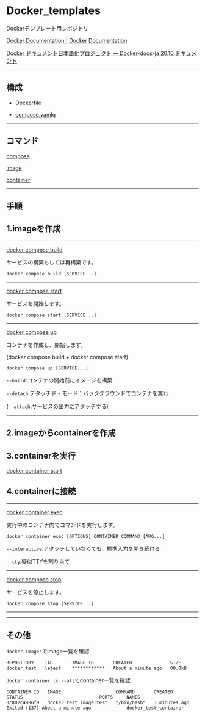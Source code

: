 # Docker_templates

Dockerテンプレート用レポジトリ

[Docker Documentation | Docker Documentation](https://docs.docker.com/)

[Docker ドキュメント日本語化プロジェクト — Docker-docs-ja 20.10 ドキュメント](https://docs.docker.jp/)

---

## 構成
- Dockerfile
<!-- - [Dockerfile](./Dockerfile) -->
- [compose.yaml](./compose.yaml)q


---
## コマンド

[compose](https://docs.docker.jp/engine/reference/commandline/compose.html)

[image]()

[container]()

---


## 手順


## 1.imageを作成

---

[docker compose build](https://docs.docker.jp/engine/reference/commandline/compose_build.html)

サービスの構築もしくは再構築です。

`docker compose build [SERVICE...]`

---

[docker compose start](https://docs.docker.jp/engine/reference/commandline/compose_start.html)

サービスを開始します。

`docker compose start [SERVICE...]`

---

[docker compose up](https://docs.docker.jp/engine/reference/commandline/compose_build.html)

コンテナを作成し、開始します。

(docker compose build + docker compose start)

`docker compose up [SERVICE...]`

`--build`:コンテナの開始前にイメージを構築


`--detach`:デタッチド・モード：バックグラウンドでコンテナを実行

(`--attach`:サービスの出力にアタッチする)

---


## 2.imageからcontainerを作成

## 3.containerを実行

[docker container start]()
 

## 4.containerに接続
---

[docker container exec](https://docs.docker.jp/engine/reference/commandline/container_exec.html)

実行中のコンテナ内でコマンドを実行します。

`docker container exec [OPTIONS] CONTAINER COMMAND [ARG...]`

`--interactive`:アタッチしていなくても、標準入力を開き続ける

`--tty`:疑似TTYを割り当て

---



[docker compose stop](https://docs.docker.jp/engine/reference/commandline/compose_stop.html)

サービスを停止します。

`docker compose stop [SERVICE...]`

---
<!-- 

### [build](https://docs.docker.jp/engine/reference/commandline/build.html)

<details>
<summary>Dockerfileからimageをbuild</summary>

`docker build [オプション] パス | URL | -`

</details>


### 2. [create](https://docs.docker.jp/engine/reference/commandline/create.html)

<details>
<summary>新しいコンテナをcreate</summary>

`docker create [OPTIONS] IMAGE [COMMAND] [ARG...]`



</details>

### 3. [start](https://docs.docker.jp/engine/reference/commandline/start.html)

<details>
<summary>1つまたは複数のイメージを tar アーカイブに保存</summary>


`docker start [OPTIONS] CONTAINER [CONTAINER...]`

</details>

###  [createとstartを実行:run](https://docs.docker.jp/engine/reference/commandline/run.html)


<details>
<summary>imageからcontainerをcreate</summary>

`docker container run --interactive --tty --name docker_test_container docker_test_image:test /bin/bash`


</details>

### 4.[exec](https://docs.docker.jp/engine/reference/commandline/exec.html)

<details>
<summary>imageからcontainerをcreate</summary>



`docker exec --interactive --tty container_name /bin/bash`


</details>

### 4.[compose](a)

<details>
<summary>imageからcontainerをcreate</summary>



`docker compose build {service name}`


`docker compose up`


</details> -->



---


## その他


`docker images`でimage一覧を確認

```
REPOSITORY    TAG       IMAGE ID       CREATED              SIZE
docker_test   latest    ************   About a minute ago   00.0kB
```




`docker container ls --all`でcontainer一覧を確認

```
CONTAINER ID   IMAGE                    COMMAND       CREATED         STATUS                            PORTS     NAMES
0c802c4986f9   docker_test_image:test   "/bin/bash"   3 minutes ago   Exited (137) About a minute ago             docker_test_container
```
